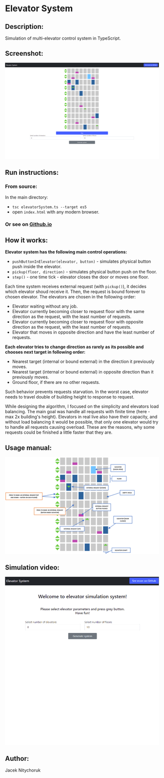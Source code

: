 # Elevator System

## Description:

Simulation of multi-elevator control system in TypeScript.

## Screenshot: 

![](img/screenshot.png)

## Run instructions:

### From source:
In the main directory:

- `tsc elevatorSystem.ts --target es5`
- open `index.html` with any modern browser.

### Or see on [Github.io](https://def-au1t.github.io/elevator-logic/)

## How it works:

**Elevator system has the following main control operations:**

- `pushButtonInElevator(elevator, button)` - simulates physical button push inside the elevator. 
- `pickup(floor, direction)` - simulates physical button push on the floor. 
- `step()` - one time tick - elevator closes the door or moves one floor.

Each time system receives external request (with `pickup()`), it decides which elevator shoud receive it. Then, the request is bound forever to chosen elevator. The elevators are chosen in the following order:

- Elevator waiting without any job.
- Elevator currently becoming closer to request floor with the same direction as the request, with the least number of requests.
- Elevator currently becoming closer to request floor with opposite direction as the request, with the least number of requests.
- Elevator that moves in opposite direction and have the least number of requests.

**Each elevator tries to change direction as rarely as its possible and chooses next target in following order:**

- Nearest target (internal or bound external) in the direction it previously moves.
- Nearest target (internal or bound external) in opposite direction than it previously moves.
- Ground floor, if there are no other requests.

Such behavior prevents requests starvation. In the worst case, elevator needs to travel double of building height to response to request. 

While designing the algorithm, I focused on the simplicity and elevators load balancing. The main goal was handle all requests with finite time (here - max 2x building's height). Elevators in real live also have their capacity, and without load balancing it would be possible, that only one elevator would try to handle all requests causing overload. These are the reasons, why some requests could be finished a little faster that they are.


## Usage manual:

![Usage manual](img/helper.png)



## Simulation video:

![Usage manual](img/elevators.gif)


## Author:

Jacek Nitychoruk